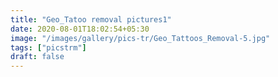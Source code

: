 ```yaml
---
title: "Geo_Tatoo removal pictures1"
date: 2020-08-01T18:02:54+05:30
image: "/images/gallery/pics-tr/Geo_Tattoos_Removal-5.jpg"
tags: ["picstrm"]
draft: false
---
```

